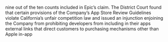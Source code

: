 nine out of the ten counts included in Epic’s claim. The District Court found that certain provisions of the Company’s App Store
Review  Guidelines  violate  California’s  unfair  competition  law  and  issued  an  injunction  enjoining  the  Company  from  prohibiting
developers from including in their apps external links that direct customers to purchasing mechanisms other than Apple in-app